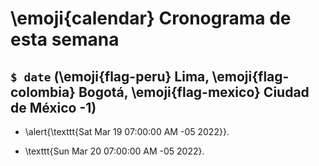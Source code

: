 # \emoji{calendar} Cronograma de esta semana

## `$ date` (\emoji{flag-peru} Lima, \emoji{flag-colombia} Bogotá, \emoji{flag-mexico} Ciudad de México -1)

- \alert{\texttt{Sat Mar 19 07:00:00 AM -05 2022}}.

- \texttt{Sun Mar 20 07:00:00 AM -05 2022}.
